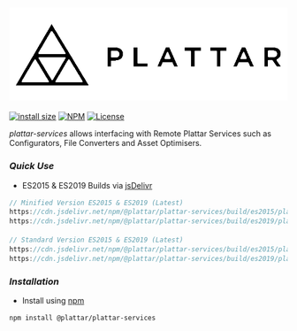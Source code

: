 <h3 align="center">
  <img src="graphics/logo.png?raw=true" alt="Plattar Logo" width="600">
</h3>

[![install size](https://packagephobia.com/badge?p=@plattar/plattar-services)](https://packagephobia.com/result?p=@plattar/plattar-services)
[![NPM](https://img.shields.io/npm/v/@plattar/plattar-services)](https://www.npmjs.com/package/@plattar/plattar-services)
[![License](https://img.shields.io/npm/l/@plattar/plattar-services)](https://www.npmjs.com/package/@plattar/plattar-services)

_plattar-services_ allows interfacing with Remote Plattar Services such as Configurators, File Converters and Asset Optimisers.

### _Quick Use_

-   ES2015 & ES2019 Builds via [jsDelivr](https://www.jsdelivr.com/)

```javascript
// Minified Version ES2015 & ES2019 (Latest)
https://cdn.jsdelivr.net/npm/@plattar/plattar-services/build/es2015/plattar-services.min.js
https://cdn.jsdelivr.net/npm/@plattar/plattar-services/build/es2019/plattar-services.min.js

// Standard Version ES2015 & ES2019 (Latest)
https://cdn.jsdelivr.net/npm/@plattar/plattar-services/build/es2015/plattar-services.js
https://cdn.jsdelivr.net/npm/@plattar/plattar-services/build/es2019/plattar-services.js
```

### _Installation_

-   Install using [npm](https://www.npmjs.com/package/@plattar/plattar-services)

```console
npm install @plattar/plattar-services
```

